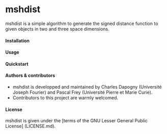 # mshdist
mshdist is a simple algorithm to generate the signed distance function to given objects in two and three space dimensions.

#### Installation


#### Usage


#### Quickstart

#### Authors & contributors
* mshdist is developped and maintained by Charles Dapogny (Université Joseph Fourier) and Pascal Frey (Université Pierre et Marie Curie).
* Contributors to this project are warmly welcomed. 

#### License
mshdist is given under the [terms of the GNU Lesser General Public License] (LICENSE.md).
